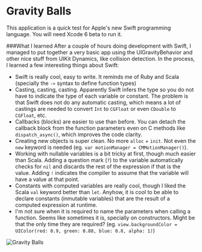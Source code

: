 Gravity Balls
=============

This application is a quick test for Apple's new Swift programming language. You will need Xcode 6 beta to run it.

###What I learned
After a couple of hours doing development with Swift, I managed to put together a very basic app using the UIGravityBehavior and other nice stuff from UIKit Dynamics, like collision detection. In the process, I learned a few interesting things about Swift:

* Swift is really cool, easy to write. It reminds me of Ruby and Scala (specially the `->` syntax to define function types)
* Casting, casting, casting. Apparently Swift infers the type so you do not have to indicate the type of each variable or constant. The problem is that Swift does not do any automatic casting, which means a lot of castings are needed to convert `Int` to `CGFloat` or even `CDouble` to `CGFloat`, etc.
* Callbacks (blocks) are easier to use than before. You can detach the callback block from the function parameters even on C methods like `dispatch_async()`, which improves the code clarity.
* Creating new objects is super clean. No more `alloc` + `init`. Not even the `new` keyword is needed (eg. `var motionManager = CMMotionManager()`).
* Working with nullable variables is a bit tricky at first, though much easier than Scala. Adding a question mark (`?`) to the variable automatically checks for `nil` and discards the rest of the expression if that is the value. Adding `!` indicates the compiler to assume that the variable will have a value at that point.
* Constants with computed variables are really cool, though I liked the Scala `val` keyword better than `let`. Anyhow, it is cool to be able to declare constants (inmutable variables) that are the result of a computed expression at runtime.
* I'm not sure when it is required to name the parameters when calling a function. Seems like sometimes it is, specially on constructors. Might be that the only time they are required? (eg. `view.backgroundColor = UIColor(red: 0.9, green: 0.88, blue: 0.8, alpha: 1)`)

![Gravity Balls](http://cl.ly/image/1C2X280k0N3p/Image%202014-06-07%20at%201.04.50%20AM.png)

